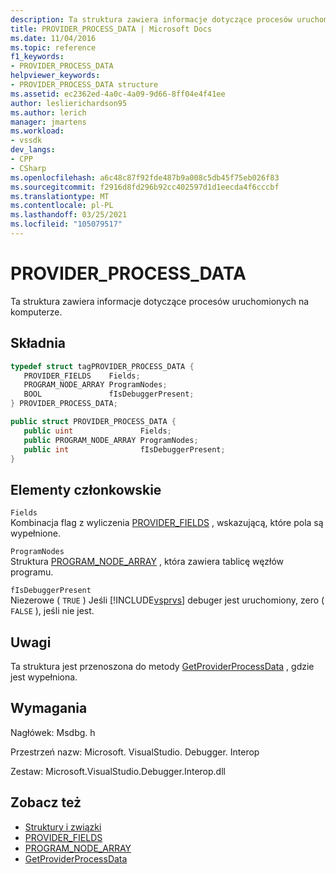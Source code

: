 ```yaml
---
description: Ta struktura zawiera informacje dotyczące procesów uruchomionych na komputerze.
title: PROVIDER_PROCESS_DATA | Microsoft Docs
ms.date: 11/04/2016
ms.topic: reference
f1_keywords:
- PROVIDER_PROCESS_DATA
helpviewer_keywords:
- PROVIDER_PROCESS_DATA structure
ms.assetid: ec2362ed-4a0c-4a09-9d66-8ff04e4f41ee
author: leslierichardson95
ms.author: lerich
manager: jmartens
ms.workload:
- vssdk
dev_langs:
- CPP
- CSharp
ms.openlocfilehash: a6c48c87f92fde487b9a008c5db45f75eb026f83
ms.sourcegitcommit: f2916d8fd296b92cc402597d1d1eecda4f6cccbf
ms.translationtype: MT
ms.contentlocale: pl-PL
ms.lasthandoff: 03/25/2021
ms.locfileid: "105079517"
---
```

# <a name="provider_process_data"></a>PROVIDER_PROCESS_DATA
Ta struktura zawiera informacje dotyczące procesów uruchomionych na komputerze.

## <a name="syntax"></a>Składnia

```cpp
typedef struct tagPROVIDER_PROCESS_DATA {
   PROVIDER_FIELDS    Fields;
   PROGRAM_NODE_ARRAY ProgramNodes;
   BOOL               fIsDebuggerPresent;
} PROVIDER_PROCESS_DATA;
```

```csharp
public struct PROVIDER_PROCESS_DATA {
   public uint               Fields;
   public PROGRAM_NODE_ARRAY ProgramNodes;
   public int                fIsDebuggerPresent;
}
```

## <a name="members"></a>Elementy członkowskie
 `Fields`\
 Kombinacja flag z wyliczenia [PROVIDER_FIELDS](../../../extensibility/debugger/reference/provider-fields.md) , wskazującą, które pola są wypełnione.

 `ProgramNodes`\
 Struktura [PROGRAM_NODE_ARRAY](../../../extensibility/debugger/reference/program-node-array.md) , która zawiera tablicę węzłów programu.

 `fIsDebuggerPresent`\
 Niezerowe ( `TRUE` ) Jeśli [!INCLUDE[vsprvs](../../../code-quality/includes/vsprvs_md.md)] debuger jest uruchomiony, zero ( `FALSE` ), jeśli nie jest.

## <a name="remarks"></a>Uwagi
 Ta struktura jest przenoszona do metody [GetProviderProcessData](../../../extensibility/debugger/reference/idebugprogramprovider2-getproviderprocessdata.md) , gdzie jest wypełniona.

## <a name="requirements"></a>Wymagania
 Nagłówek: Msdbg. h

 Przestrzeń nazw: Microsoft. VisualStudio. Debugger. Interop

 Zestaw: Microsoft.VisualStudio.Debugger.Interop.dll

## <a name="see-also"></a>Zobacz też
- [Struktury i związki](../../../extensibility/debugger/reference/structures-and-unions.md)
- [PROVIDER_FIELDS](../../../extensibility/debugger/reference/provider-fields.md)
- [PROGRAM_NODE_ARRAY](../../../extensibility/debugger/reference/program-node-array.md)
- [GetProviderProcessData](../../../extensibility/debugger/reference/idebugprogramprovider2-getproviderprocessdata.md)
